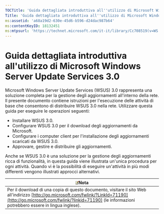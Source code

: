 ```yaml
---
TOCTitle: 'Guida dettagliata introduttiva all''utilizzo di Microsoft Windows Server Update Services 3.0'
Title: 'Guida dettagliata introduttiva all''utilizzo di Microsoft Windows Server Update Services 3.0'
ms:assetid: 'a68a19d2-630e-45d6-b596-d24dac987b64'
ms:contentKeyID: 18132451
ms:mtpsurl: 'https://technet.microsoft.com/it-it/library/Cc708519(v=WS.10)'
---
```


Guida dettagliata introduttiva all'utilizzo di Microsoft Windows Server Update Services 3.0
===========================================================================================

Microsoft Windows Server Update Services (WSUS) 3.0 rappresenta una soluzione completa per la gestione degli aggiornamenti all'interno della rete. Il presente documento contiene istruzioni per l'esecuzione delle attività di base che consentono di distribuire WSUS 3.0 nella rete. Utilizzare questa guida per eseguire le operazioni seguenti:

-   Installare WSUS 3.0.
-   Configurare WSUS 3.0 per il download degli aggiornamenti da Microsoft.
-   Configurare i computer client per l'installazione degli aggiornamenti scaricati da WSUS 3.0.
-   Approvare, gestire e distribuire gli aggiornamenti.

Anche se WSUS 3.0 è una soluzione per la gestione degli aggiornamenti ricca di funzionalità, in questa guida viene illustrata un'unica procedura per ogni attività. Quando vi è la possibilità di eseguire un'attività in più modi differenti vengono illustrati approcci alternativi.

| ![](images/Cc708519.note(WS.10).gif)Nota                                                                                                                                                                    |
|------------------------------------------------------------------------------------------------------------------------------------------------------------------------------------------------------------------------------------------|
| Per il download di una copia di questo documento, visitare il sito Web all'indirizzo [http://go.microsoft.com/fwlink/?LinkId=71190](http://go.microsoft.com/fwlink/?linkid=71190) (le informazioni potrebbero essere in lingua inglese). |
